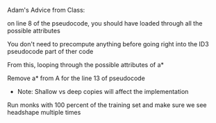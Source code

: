 Adam's Advice from Class: 

on line 8 of the pseudocode, you should have loaded through all the possible attributes 

You don't need to precompute anything before going right into the ID3 pseudocode part of ther code

From this, looping through the possible attributes of a*

Remove a* from A for the line 13 of pseudocode 
- Note: Shallow vs deep copies will affect the implementation 

Run monks with 100 percent of the training set and make sure we see headshape multiple times 
